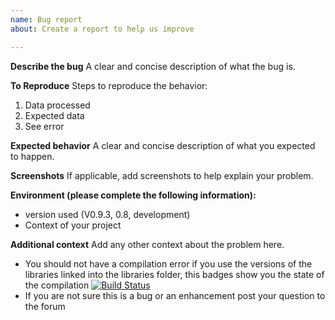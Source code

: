 ```yaml
---
name: Bug report
about: Create a report to help us improve

---
```


**Describe the bug**
A clear and concise description of what the bug is.

**To Reproduce**
Steps to reproduce the behavior:
1. Data processed
2. Expected data
3. See error

**Expected behavior**
A clear and concise description of what you expected to happen.

**Screenshots**
If applicable, add screenshots to help explain your problem.

**Environment (please complete the following information):**
* version used (V0.9.3, 0.8, development)
* Context of your project

**Additional context**
Add any other context about the problem here.

* You should not have a compilation error if you use the versions of the libraries linked into the libraries folder, this badges show you the state of the compilation 
[![Build Status](https://github.com/theengs/decoder/workflows/Build/badge.svg?branch=development)](https://github.com/theengs/decoder/actions)
* If you are not sure this is a bug or an enhancement post your question to the forum
